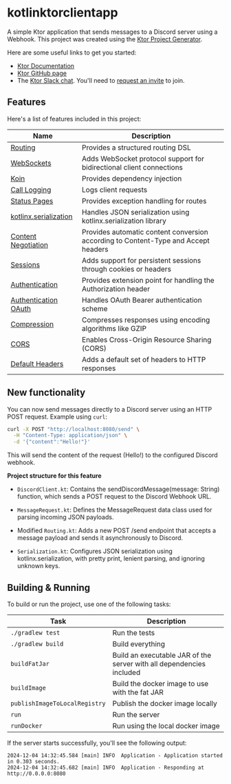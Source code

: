 # kotlinktorclientapp

A simple Ktor application that sends messages to a Discord server using a Webhook.
This project was created using the [Ktor Project Generator](https://start.ktor.io).

Here are some useful links to get you started:

- [Ktor Documentation](https://ktor.io/docs/home.html)
- [Ktor GitHub page](https://github.com/ktorio/ktor)
- The [Ktor Slack chat](https://app.slack.com/client/T09229ZC6/C0A974TJ9). You'll need to [request an invite](https://surveys.jetbrains.com/s3/kotlin-slack-sign-up) to join.

## Features

Here's a list of features included in this project:

| Name                                                                   | Description                                                                        |
| ------------------------------------------------------------------------|------------------------------------------------------------------------------------ |
| [Routing](https://start.ktor.io/p/routing)                             | Provides a structured routing DSL                                                  |
| [WebSockets](https://start.ktor.io/p/ktor-websockets)                  | Adds WebSocket protocol support for bidirectional client connections               |
| [Koin](https://start.ktor.io/p/koin)                                   | Provides dependency injection                                                      |
| [Call Logging](https://start.ktor.io/p/call-logging)                   | Logs client requests                                                               |
| [Status Pages](https://start.ktor.io/p/status-pages)                   | Provides exception handling for routes                                             |
| [kotlinx.serialization](https://start.ktor.io/p/kotlinx-serialization) | Handles JSON serialization using kotlinx.serialization library                     |
| [Content Negotiation](https://start.ktor.io/p/content-negotiation)     | Provides automatic content conversion according to Content-Type and Accept headers |
| [Sessions](https://start.ktor.io/p/ktor-sessions)                      | Adds support for persistent sessions through cookies or headers                    |
| [Authentication](https://start.ktor.io/p/auth)                         | Provides extension point for handling the Authorization header                     |
| [Authentication OAuth](https://start.ktor.io/p/auth-oauth)             | Handles OAuth Bearer authentication scheme                                         |
| [Compression](https://start.ktor.io/p/compression)                     | Compresses responses using encoding algorithms like GZIP                           |
| [CORS](https://start.ktor.io/p/cors)                                   | Enables Cross-Origin Resource Sharing (CORS)                                       |
| [Default Headers](https://start.ktor.io/p/default-headers)             | Adds a default set of headers to HTTP responses                                    |

## New functionality
You can now send messages directly to a Discord server using an HTTP POST request.
Example using `curl`:
```bash
curl -X POST "http://localhost:8080/send" \
  -H "Content-Type: application/json" \
  -d '{"content":"Hello!"}'
```
This will send the content of the request (Hello!) to the configured Discord webhook.

**Project structure for this feature**
- `DiscordClient.kt`: Contains the sendDiscordMessage(message: String) function, which sends a POST request to the Discord Webhook URL.

- `MessageRequest.kt`: Defines the MessageRequest data class used for parsing incoming JSON payloads.

- Modified `Routing.kt`: Adds a new POST /send endpoint that accepts a message payload and sends it asynchronously to Discord.

- `Serialization.kt`: Configures JSON serialization using kotlinx.serialization, with pretty print, lenient parsing, and ignoring unknown keys.

## Building & Running

To build or run the project, use one of the following tasks:

| Task                          | Description                                                          |
| -------------------------------|---------------------------------------------------------------------- |
| `./gradlew test`              | Run the tests                                                        |
| `./gradlew build`             | Build everything                                                     |
| `buildFatJar`                 | Build an executable JAR of the server with all dependencies included |
| `buildImage`                  | Build the docker image to use with the fat JAR                       |
| `publishImageToLocalRegistry` | Publish the docker image locally                                     |
| `run`                         | Run the server                                                       |
| `runDocker`                   | Run using the local docker image                                     |

If the server starts successfully, you'll see the following output:

```
2024-12-04 14:32:45.584 [main] INFO  Application - Application started in 0.303 seconds.
2024-12-04 14:32:45.682 [main] INFO  Application - Responding at http://0.0.0.0:8080
```

